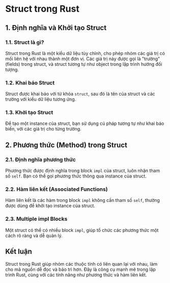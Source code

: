# Struct trong Rust

## 1. Định nghĩa và Khởi tạo Struct
### 1.1. Struct là gì?
Struct trong Rust là một kiểu dữ liệu tùy chỉnh, cho phép nhóm các giá trị có mối liên hệ với nhau thành một đơn vị. Các giá trị này được gọi là "trường" (fields) trong struct, và struct tương tự như object trong lập trình hướng đối tượng.

### 1.2. Khai báo Struct
Struct được khai báo với từ khóa `struct`, sau đó là tên của struct và các trường với kiểu dữ liệu tương ứng.

### 1.3. Khởi tạo Struct
Để tạo một instance của struct, bạn sử dụng cú pháp tương tự như khai báo biến, với các giá trị cho từng trường.



## 2. Phương thức (Method) trong Struct
### 2.1. Định nghĩa phương thức
Phương thức được định nghĩa trong block `impl` của struct, luôn nhận tham số `self`. Bạn có thể gọi phương thức thông qua instance của struct.

### 2.2. Hàm liên kết (Associated Functions)
Hàm liên kết là các hàm trong block `impl` không cần tham số `self`, thường được dùng để khởi tạo instance của struct.

### 2.3. Multiple impl Blocks
Một struct có thể có nhiều block `impl`, giúp tổ chức các phương thức một cách rõ ràng và dễ quản lý.

## Kết luận
Struct trong Rust giúp nhóm các thuộc tính có liên quan lại với nhau, làm cho mã nguồn dễ đọc và bảo trì hơn. Đây là công cụ mạnh mẽ trong lập trình Rust, cùng với các tính năng như phương thức và hàm liên kết.

